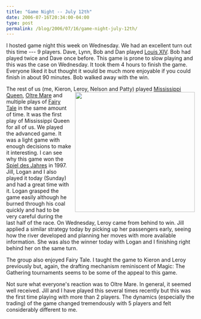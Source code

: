 ```yaml
---
title: "Game Night -- July 12th"
date: 2006-07-16T20:34:00-04:00
type: post
permalink: /blog/2006/07/16/game-night-july-12th/
---
```

I hosted game night this week on Wednesday. We had an excellent turn out this time --- 9 players. Dave, Lynn, Bob and Dan played [Louis XIV](https://www.boardgamegeek.com/game/13642). Bob had played twice and Dave once before. This game is prone to slow playing and this was the case on Wednesday. It took them 4 hours to finish the game. Everyone liked it but thought it would be much more enjoyable if you could finish in about 90 minutes. Bob walked away with the win.

The rest of us (me, Kieron, Leroy, Nelson and Patty) played [Mississippi Queen](https://www.boardgamegeek.com/game/256),<a href="https://static.flickr.com/51/191149310_bab796b171_o.jpg" onblur="try {parent.deselectBloggerImageGracefully();} catch(e) {}"><img style="margin: 0pt 0pt 10px 10px; float: right; cursor: pointer; width: 320px;" src="https://static.flickr.com/51/191149310_bab796b171_o.jpg" border="0" alt="" /></a> [Oltre Mare](https://www.boardgamegeek.com/game/13551) and multiple plays of [Fairy Tale](https://www.boardgamegeek.com/game/13823) in the same amount of time. It was the first play of Mississippi Queen for all of us. We played the advanced game. It was a light game with enough decisions to make it interesting. I can see why this game won the [Spiel des Jahres](https://en.wikipedia.org/wiki/Spiel_des_Jahres) in 1997. Jill, Logan and I also played it today (Sunday) and had a great time with it. Logan grasped the game easily although he burned through his coal quickly and had to be very careful during the last half of the race. On Wednesday, Leroy came from behind to win. Jill applied a similar strategy today by picking up her passengers early, seeing how the river developed and planning her moves with more available information. She was also the winner today with Logan and I finishing right behind her on the same turn.

The group also enjoyed Fairy Tale. I taught the game to Kieron and Leroy previously but, again, the drafting mechanism reminiscent of Magic: The Gathering tournaments seems to be some of the appeal to this game.

Not sure what everyone's reaction was to Oltre Mare. In general, it seemed well received. Jill and I have played this several times recently but this was the first time playing with more than 2 players. The dynamics (especially the trading) of the game changed tremendously with 5 players and felt considerably different to me.